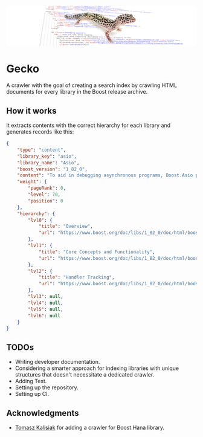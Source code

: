 ![Gecko](img/logo.png)

# Gecko

A crawler with the goal of creating a search index by crawling HTML documents for every library in the Boost release archive.

## How it works

It extracts contents with the correct hierarchy for each library and generates records like this:

```JSON
{
    "type": "content",
    "library_key": "asio",
    "library_name": "Asio",
    "boost_version": "1_82_0",
    "content": "To aid in debugging asynchronous programs, Boost.Asio provides support for handler ...",
    "weight": {
        "pageRank": 0,
        "level": 70,
        "position": 0
    },
    "hierarchy": {
        "lvl0": {
            "title": "Overview",
            "url": "https://www.boost.org/doc/libs/1_82_0/doc/html/boost_asio/overview.html"
        },
        "lvl1": {
            "title": "Core Concepts and Functionality",
            "url": "https://www.boost.org/doc/libs/1_82_0/doc/html/boost_asio/overview/core.html"
        },
        "lvl2": {
            "title": "Handler Tracking",
            "url": "https://www.boost.org/doc/libs/1_82_0/doc/html/boost_asio/overview/core/handler_tracking.html"
        },
        "lvl3": null,
        "lvl4": null,
        "lvl5": null,
        "lvl6": null
    }
}
```

## TODOs

- Writing developer documentation.
- Considering a smarter approach for indexing libraries with unique structures that doesn't necessitate a dedicated crawler.
- Adding Test.
- Setting up the repository.
- Setting up CI.

## Acknowledgments

- [Tomasz Kalisiak](https://github.com/Bobini1) for adding a crawler for Boost.Hana library.

